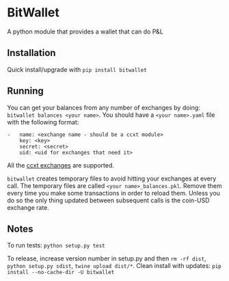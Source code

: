 # BitWallet

A python module that provides a wallet that can do P&L

## Installation

Quick install/upgrade with `pip install bitwallet`

## Running

You can get your balances from any number of exchanges by doing:
`bitwallet balances <your name>`. You should have a `<your name>.yaml` file
with the following format:

```
-   name: <exchange name - should be a ccxt module>
    key: <key>
    secret: <secret>
    uid: <uid for exchanges that need it>
```

All the [ccxt exchanges](https://github.com/ccxt/ccxt/tree/master/python/ccxt)
are supported.

`bitwallet` creates temporary files to avoid hitting your exchanges at every
call. The temporary files are called `<your name>_balances.pkl`. Remove them
every time you make some transactions in order to reload them. Unless you do so
the only thing updated between subsequent calls is the coin-USD exchange rate.

## Notes

To run tests: `python setup.py test`

To release, increase version number in setup.py and then `rm -rf dist`, `python
setup.py sdist`, `twine upload dist/*`. Clean install with updates: `pip install
 --no-cache-dir -U bitwallet`
